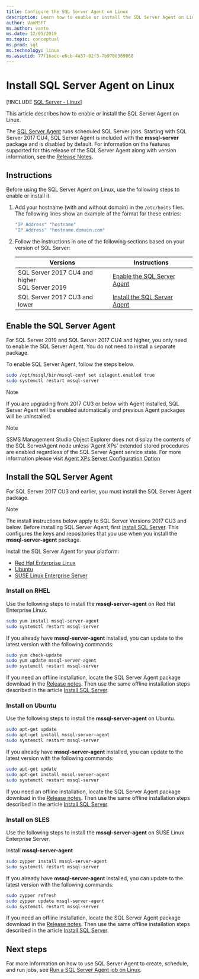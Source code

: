 ```yaml
---
title: Configure the SQL Server Agent on Linux
description: Learn how to enable or install the SQL Server Agent on Linux. Starting with SQL Server 2017 CU4, SQL Server Agent is included with the mssql-server package.
author: VanMSFT
ms.author: vanto
ms.date: 12/05/2019
ms.topic: conceptual
ms.prod: sql
ms.technology: linux
ms.assetid: 77f16adc-e6cb-4a57-82f3-7b9780369868
---
```


# Install SQL Server Agent on Linux

[!INCLUDE [SQL Server - Linux](../includes/applies-to-version/sql-linux.md)]

This article describes how to enable or install the SQL Server Agent on Linux.

The [SQL Server Agent](../ssms/agent/sql-server-agent.md) runs scheduled SQL Server jobs. Starting with SQL Server 2017 CU4, SQL Server Agent is included with the **mssql-server** package and is disabled by default. For information on the features supported for this release of the SQL Server Agent along with version information, see the [Release Notes](sql-server-linux-release-notes.md).

## Instructions

Before using the SQL Server Agent on Linux, use the following steps to enable or install it.

1. Add your hostname (with and without domain) in the `/etc/hosts` files. The following lines show an example of the format for these entries:

   ```bash
   "IP Address" "hostname"
   "IP Address" "hostname.domain.com"
   ```

1. Follow the instructions in one of the following sections based on your version of SQL Server:

   | Versions | Instructions |
   |---|---|
   | SQL Server 2017 CU4 and higher</br>SQL Server 2019 | [Enable the SQL Server Agent](#EnableAgentAfterCU4) |
   | SQL Server 2017 CU3 and lower | [Install the SQL Server Agent](#InstallAgentBelowCU4) |

## <a id="EnableAgentAfterCU4"></a>Enable the SQL Server Agent

For SQL Server 2019 and SQL Server 2017 CU4 and higher, you only need to enable the SQL Server Agent. You do not need to install a separate package.

To enable SQL Server Agent, follow the steps below.

```bash
sudo /opt/mssql/bin/mssql-conf set sqlagent.enabled true 
sudo systemctl restart mssql-server
```

> [!NOTE]
> If you are upgrading from 2017 CU3 or below with Agent installed, SQL Server Agent will be enabled automatically and previous Agent packages will be uninstalled.  

> [!NOTE]
> SSMS Management Studio Object Explorer does not display the contents of the SQL ServerAgent node unless ‘Agent XPs’ extended stored procedures are enabled regardless of the SQL Server Agent service state. For more information please visit [Agent XPs Server Configuration Option  ]( https://docs.microsoft.com/en-us/sql/database-engine/configure-windows/agent-xps-server-configuration-option?view=sql-server-ver15)

## <a name="InstallAgentBelowCU4"></a>Install the SQL Server Agent

For SQL Server 2017 CU3 and earlier, you must install the SQL Server Agent package.

> [!NOTE]
> The install instructions below apply to SQL Server Versions 2017 CU3 and below. Before installing SQL Server Agent, first [install SQL Server](sql-server-linux-setup.md#platforms). This configures the keys and repositories that you use when you install the **mssql-server-agent** package.

Install the SQL Server Agent for your platform:
- [Red Hat Enterprise Linux](#RHEL)
- [Ubuntu](#ubuntu)
- [SUSE Linux Enterprise Server](#SLES)

### <a name="RHEL">Install on RHEL</a>

Use the following steps to install the **mssql-server-agent** on Red Hat Enterprise Linux. 

```bash
sudo yum install mssql-server-agent
sudo systemctl restart mssql-server
```

If you already have **mssql-server-agent** installed, you can update to the latest version with the following commands:

```bash
sudo yum check-update
sudo yum update mssql-server-agent
sudo systemctl restart mssql-server
```

If you need an offline installation, locate the SQL Server Agent package download in the [Release notes](sql-server-linux-release-notes.md). Then use the same offline installation steps described in the article [Install SQL Server](sql-server-linux-setup.md#offline).

### <a name="ubuntu">Install on Ubuntu</a>

Use the following steps to install the **mssql-server-agent** on Ubuntu. 

```bash
sudo apt-get update 
sudo apt-get install mssql-server-agent
sudo systemctl restart mssql-server
```

If you already have **mssql-server-agent** installed, you can update to the latest version with the following commands:

```bash
sudo apt-get update 
sudo apt-get install mssql-server-agent
sudo systemctl restart mssql-server
```

If you need an offline installation, locate the SQL Server Agent package download in the [Release notes](sql-server-linux-release-notes.md). Then use the same offline installation steps described in the article [Install SQL Server](sql-server-linux-setup.md#offline).

### <a name="SLES">Install on SLES</a>

Use the following steps to install the **mssql-server-agent** on SUSE Linux Enterprise Server. 

Install **mssql-server-agent** 

```bash
sudo zypper install mssql-server-agent
sudo systemctl restart mssql-server
```

If you already have **mssql-server-agent** installed, you can update to the latest version with the following commands:

```bash
sudo zypper refresh
sudo zypper update mssql-server-agent
sudo systemctl restart mssql-server
```

If you need an offline installation, locate the SQL Server Agent package download in the [Release notes](sql-server-linux-release-notes.md). Then use the same offline installation steps described in the article [Install SQL Server](sql-server-linux-setup.md#offline).

## Next steps
For more information on how to use SQL Server Agent to create, schedule, and run jobs, see [Run a SQL Server Agent job on Linux](sql-server-linux-run-sql-server-agent-job.md).
